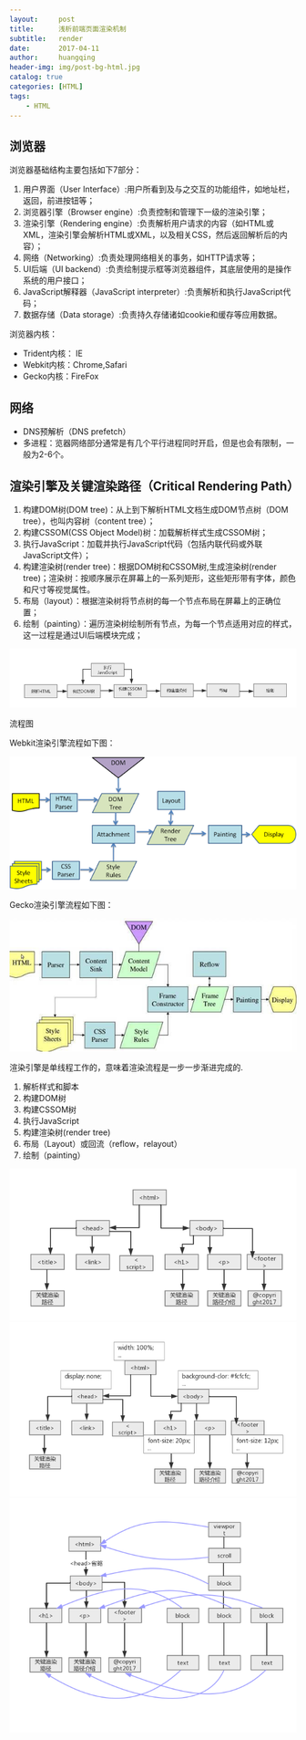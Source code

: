 ```yaml
---
layout:     post
title:      浅析前端页面渲染机制
subtitle:   render
date:       2017-04-11
author:     huangqing
header-img: img/post-bg-html.jpg
catalog: true
categories: [HTML]
tags:
    - HTML
---
```


## 浏览器

浏览器基础结构主要包括如下7部分：

1. 用户界面（User Interface）:用户所看到及与之交互的功能组件，如地址栏，返回，前进按钮等；
2. 浏览器引擎（Browser engine）:负责控制和管理下一级的渲染引擎；
3. 渲染引擎（Rendering engine）:负责解析用户请求的内容（如HTML或XML，渲染引擎会解析HTML或XML，以及相关CSS，然后返回解析后的内容）；
4. 网络（Networking）:负责处理网络相关的事务，如HTTP请求等；
5. UI后端（UI backend）:负责绘制提示框等浏览器组件，其底层使用的是操作系统的用户接口；
6. JavaScript解释器（JavaScript interpreter）:负责解析和执行JavaScript代码；
7. 数据存储（Data storage）:负责持久存储诸如cookie和缓存等应用数据。

浏览器内核：

+ Trident内核： IE
+ Webkit内核：Chrome,Safari
+ Gecko内核：FireFox

## 网络

+ DNS预解析（DNS prefetch）
+ 多进程：览器网络部分通常是有几个平行进程同时开启，但是也会有限制，一般为2-6个。

## 渲染引擎及关键渲染路径（Critical Rendering Path）

1. 构建DOM树(DOM tree)：从上到下解析HTML文档生成DOM节点树（DOM tree），也叫内容树（content tree）；
2. 构建CSSOM(CSS Object Model)树：加载解析样式生成CSSOM树；
3. 执行JavaScript：加载并执行JavaScript代码（包括内联代码或外联JavaScript文件）；
4. 构建渲染树(render tree)：根据DOM树和CSSOM树,生成渲染树(render tree)；渲染树：按顺序展示在屏幕上的一系列矩形，这些矩形带有字体，颜色和尺寸等视觉属性。
5. 布局（layout）：根据渲染树将节点树的每一个节点布局在屏幕上的正确位置；
6. 绘制（painting）：遍历渲染树绘制所有节点，为每一个节点适用对应的样式，这一过程是通过UI后端模块完成；

![critical-rendering-path](/images/html5/critical-rendering-path.png)

流程图

Webkit渲染引擎流程如下图：

![](/images/html5/webkit-render-flow.png)

Gecko渲染引擎流程如下图：

![](/images/html5/gecko-render-flow.jpg)

渲染引擎是单线程工作的，意味着渲染流程是一步一步渐进完成的.

1. 解析样式和脚本
2. 构建DOM树
3. 构建CSSOM树
4. 执行JavaScript
5. 构建渲染树(render tree)
6. 布局（Layout）或回流（reflow，relayout）
7. 绘制（painting）

![dom-tree](/images/html5/dom-tree.png)
![cssom-tree](/images/html5/cssom-tree.png)
![render-tree](/images/html5/render-tree.png)